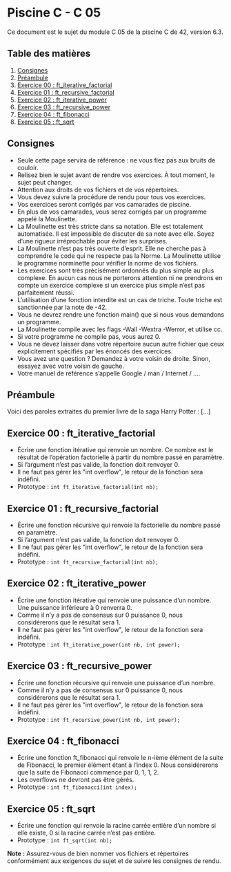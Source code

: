 # Piscine C - C 05

Ce document est le sujet du module C 05 de la piscine C de 42, version 6.3.

## Table des matières
1. [Consignes](#consignes)
2. [Préambule](#préambule)
3. [Exercice 00 : ft_iterative_factorial](#exercice-00-ft_iterative_factorial)
4. [Exercice 01 : ft_recursive_factorial](#exercice-01-ft_recursive_factorial)
5. [Exercice 02 : ft_iterative_power](#exercice-02-ft_iterative_power)
6. [Exercice 03 : ft_recursive_power](#exercice-03-ft_recursive_power)
7. [Exercice 04 : ft_fibonacci](#exercice-04-ft_fibonacci)
8. [Exercice 05 : ft_sqrt](#exercice-05-ft_sqrt)

## Consignes
- Seule cette page servira de référence : ne vous fiez pas aux bruits de couloir.
- Relisez bien le sujet avant de rendre vos exercices. À tout moment, le sujet peut changer.
- Attention aux droits de vos fichiers et de vos répertoires.
- Vous devez suivre la procédure de rendu pour tous vos exercices.
- Vos exercices seront corrigés par vos camarades de piscine.
- En plus de vos camarades, vous serez corrigés par un programme appelé la Moulinette.
- La Moulinette est très stricte dans sa notation. Elle est totalement automatisée. Il est impossible de discuter de sa note avec elle. Soyez d’une rigueur irréprochable pour éviter les surprises.
- La Moulinette n’est pas très ouverte d’esprit. Elle ne cherche pas à comprendre le code qui ne respecte pas la Norme. La Moulinette utilise le programme norminette pour vérifier la norme de vos fichiers.
- Les exercices sont très précisément ordonnés du plus simple au plus complexe. En aucun cas nous ne porterons attention ni ne prendrons en compte un exercice complexe si un exercice plus simple n’est pas parfaitement réussi.
- L’utilisation d’une fonction interdite est un cas de triche. Toute triche est sanctionnée par la note de -42.
- Vous ne devrez rendre une fonction main() que si nous vous demandons un programme.
- La Moulinette compile avec les flags -Wall -Wextra -Werror, et utilise cc.
- Si votre programme ne compile pas, vous aurez 0.
- Vous ne devez laisser dans votre répertoire aucun autre fichier que ceux explicitement spécifiés par les énoncés des exercices.
- Vous avez une question ? Demandez à votre voisin de droite. Sinon, essayez avec votre voisin de gauche.
- Votre manuel de référence s’appelle Google / man / Internet / ....

## Préambule
Voici des paroles extraites du premier livre de la saga Harry Potter : [...]

## Exercice 00 : ft_iterative_factorial
- Écrire une fonction itérative qui renvoie un nombre. Ce nombre est le résultat de l’opération factorielle à partir du nombre passé en paramètre.
- Si l’argument n’est pas valide, la fonction doit renvoyer 0.
- Il ne faut pas gérer les "int overflow", le retour de la fonction sera indéfini.
- Prototype : `int ft_iterative_factorial(int nb);`

## Exercice 01 : ft_recursive_factorial
- Écrire une fonction récursive qui renvoie la factorielle du nombre passé en paramètre.
- Si l’argument n’est pas valide, la fonction doit renvoyer 0.
- Il ne faut pas gérer les "int overflow", le retour de la fonction sera indéfini.
- Prototype : `int ft_recursive_factorial(int nb);`

## Exercice 02 : ft_iterative_power
- Écrire une fonction itérative qui renvoie une puissance d’un nombre. Une puissance inférieure à 0 renverra 0.
- Comme il n’y a pas de consensus sur 0 puissance 0, nous considérerons que le résultat sera 1.
- Il ne faut pas gérer les "int overflow", le retour de la fonction sera indéfini.
- Prototype : `int ft_iterative_power(int nb, int power);`

## Exercice 03 : ft_recursive_power
- Écrire une fonction récursive qui renvoie une puissance d’un nombre.
- Comme il n’y a pas de consensus sur 0 puissance 0, nous considérerons que le résultat sera 1.
- Il ne faut pas gérer les "int overflow", le retour de la fonction sera indéfini.
- Prototype : `int ft_recursive_power(int nb, int power);`

## Exercice 04 : ft_fibonacci
- Écrire une fonction ft_fibonacci qui renvoie le n-ième élément de la suite de Fibonacci, le premier élément étant à l’index 0. Nous considérerons que la suite de Fibonacci commence par 0, 1, 1, 2.
- Les overflows ne devront pas être gérés.
- Prototype : `int ft_fibonacci(int index);`

## Exercice 05 : ft_sqrt
- Écrire une fonction qui renvoie la racine carrée entière d’un nombre si elle existe, 0 si la racine carrée n’est pas entière.
- Prototype : `int ft_sqrt(int nb);`

**Note :** Assurez-vous de bien nommer vos fichiers et répertoires conformément aux exigences du sujet et de suivre les consignes de rendu.

